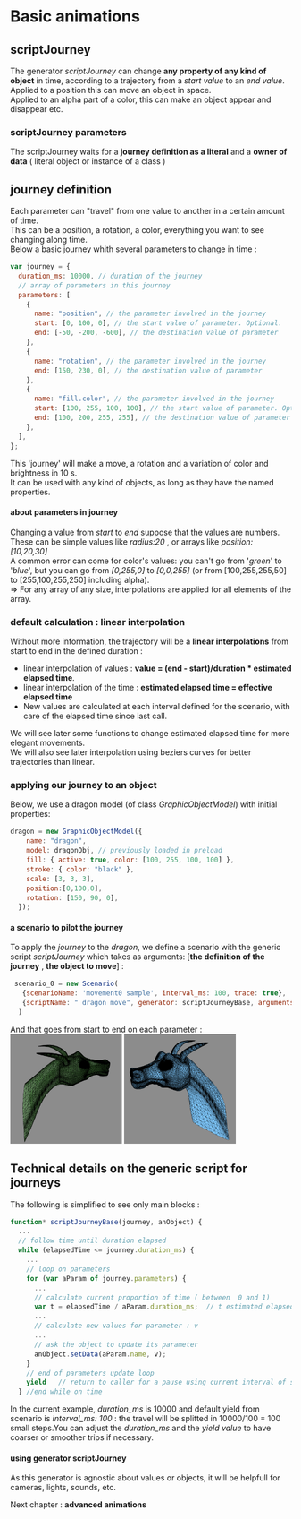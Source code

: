 # Basic animations 
## scriptJourney
The generator *scriptJourney* can change **any property of any kind of object** in time, according to a trajectory from a *start value* to an *end value*.   
Applied to a position this can move an object in space.  
Applied to an alpha part of a color, this can make an object appear and disappear
etc. 
### scriptJourney parameters 
The scriptJourney waits for a **journey definition as a literal**  and a **owner of data** ( literal object or instance of a class )


##  journey definition  
Each parameter can "travel" from one value to another in a certain amount of time.    
This can be a position, a rotation, a color, everything you want to see changing along time.   
Below a basic journey whith several parameters to change in time  :   

``` javascript 
var journey = {
  duration_ms: 10000, // duration of the journey
  // array of parameters in this journey
  parameters: [
    {
      name: "position", // the parameter involved in the journey
      start: [0, 100, 0], // the start value of parameter. Optional.
      end: [-50, -200, -600], // the destination value of parameter
    },
    {
      name: "rotation", // the parameter involved in the journey
      end: [150, 230, 0], // the destination value of parameter
    },
    {
      name: "fill.color", // the parameter involved in the journey
      start: [100, 255, 100, 100], // the start value of parameter. Optional.
      end: [100, 200, 255, 255], // the destination value of parameter
    },
  ],
};
  ```
This 'journey' will make a move, a rotation and a variation of color and brightness in 10 s.   
It can be used with any kind of objects, as long as they have the named properties.   
#### about parameters in journey 
Changing a value from  *start* to *end* suppose that the values are numbers.   
These can be simple values like  *radius:20* , or arrays like *position: [10,20,30]*   
A common error can come for color's values: you can't go from '*green*' to '*blue*', but you can go from *[0,255,0]* to *[0,0,255]* (or from [100,255,255,50] to [255,100,255,250] including alpha).   
=> For any array of any size, interpolations are applied for all elements of the array. 

### default calculation : linear interpolation 
Without more information, the trajectory will be a **linear interpolations** from start to end in the defined duration : 
- linear interpolation of values : **value = (end - start)/duration \* estimated elapsed time**. 
- linear interpolation of the time : **estimated elapsed time = effective elapsed time** 
- New values are calculated at each interval defined for the scenario, with care of the elapsed time since last call. 
  
We will see later some functions to change estimated elapsed time  for more elegant movements.   
We will also see later interpolation using beziers curves for better trajectories than linear.   



### applying our journey to an object
Below, we use a dragon model (of class *GraphicObjectModel*) with initial properties:    
```javascript 
dragon = new GraphicObjectModel({
    name: "dragon",
    model: dragonObj, // previously loaded in preload 
    fill: { active: true, color: [100, 255, 100, 100] },
    stroke: { color: "black" },
    scale: [3, 3, 3],
    position:[0,100,0],
    rotation: [150, 90, 0],
  });
  ``` 
#### a scenario to pilot the journey  
To apply the *journey* to the *dragon*, we define a scenario with the generic script *scriptJourney* which takes as arguments: [**the definition of the journey** , **the object to move**] :  
```javascript 
 scenario_0 = new Scenario(
   {scenarioName: 'movement0 sample', interval_ms: 100, trace: true},
   {scriptName: " dragon move", generator: scriptJourneyBase, arguments: [journey, dragon] }
  ) 
  ```
And that goes from start to end on each parameter :   
<img src = '../img/forDoc/dragonStart.png' width = 200></img>
<img src = '../img/forDoc/dragonEnd.png' width = 200></img>   



## Technical details on the  generic script for journeys 
The following is simplified to see only main blocks : 
```  javascript 
function* scriptJourneyBase(journey, anObject) {
  ...
  // follow time until duration elapsed 
  while (elapsedTime <= journey.duration_ms) {
    ...
    // loop on parameters
    for (var aParam of journey.parameters) {
      ...
      // calculate current proportion of time ( between  0 and 1)
      var t = elapsedTime / aParam.duration_ms;  // t estimated elapsed = effective elapsed 
      ...
      // calculate new values for parameter : v 
      ...
      // ask the object to update its parameter 
      anObject.setData(aParam.name, v);
    }
    // end of parameters update loop
    yield   // return to caller for a pause using current interval of scenario
  } //end while on time 
``` 
In the current example, *duration_ms* is 10000 and default yield from scenario is *interval_ms: 100* : the travel will be splitted in 10000/100 = 100 small steps.You can adjust the *duration_ms* and the *yield value* to have coarser or smoother trips if necessary.      

#### using generator scriptJourney 
As this generator is agnostic about values or objects, it will be helpfull for cameras, lights, sounds, etc.   

Next chapter : **advanced animations** 